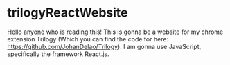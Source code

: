 # trilogyReactWebsite
Hello anyone who is reading this!
This is gonna be a website for my chrome extension Trilogy (Which you can find the code for here: https://github.com/JohanDelao/Trilogy). I am gonna use JavaScript, specifically the framework React.js.
